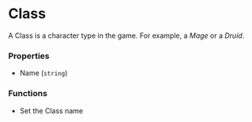 # Class

A Class is a character type in the game. For example, a _Mage_ or a _Druid_.

### Properties
* Name (`string`)

### Functions
* Set the Class name
